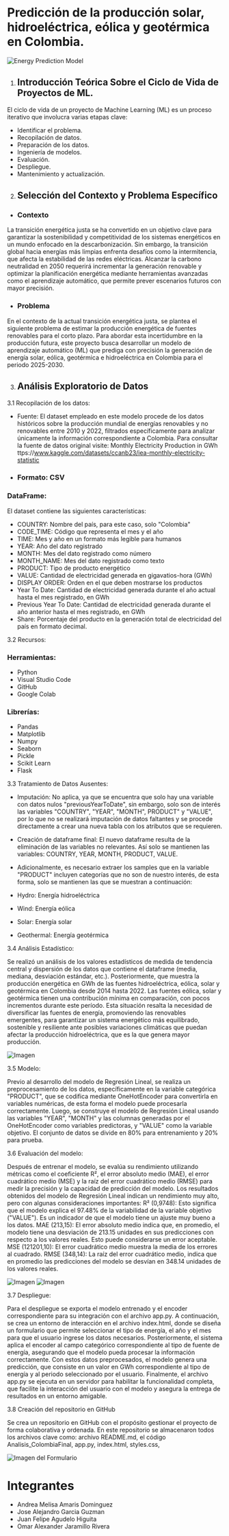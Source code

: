 # Predicción de la producción solar, hidroeléctrica, eólica y geotérmica en Colombia.

![Energy Prediction Model](img/portada.jpg)

1. ## Introducción Teórica Sobre el Ciclo de Vida de Proyectos de ML.

El ciclo de vida de un proyecto de Machine Learning (ML) es un proceso iterativo que involucra varias etapas clave:

*	Identificar el problema.
*	Recopilación de datos.
*	Preparación de los datos.
*	Ingeniería de modelos.
*	Evaluación.
*	Despliegue.
*	Mantenimiento y actualización.

2. ## Selección del Contexto y Problema Específico

* ### Contexto 
La transición energética justa se ha convertido en un objetivo clave para garantizar la sostenibilidad y competitividad de los sistemas energéticos en un mundo enfocado en la descarbonización. Sin embargo, la transición global hacia energías más limpias enfrenta desafíos como la intermitencia, que afecta la estabilidad de las redes eléctricas. 
Alcanzar la carbono neutralidad en 2050 requerirá incrementar la generación renovable y optimizar la planificación energética mediante herramientas avanzadas como el aprendizaje automático, que permite prever escenarios futuros con mayor precisión. 


* ### Problema
En el contexto de la actual transición energética justa, se plantea el siguiente problema de estimar la producción energética de fuentes renovables para el corto plazo. Para abordar esta incertidumbre en la producción futura, este proyecto busca desarrollar un modelo de aprendizaje automático (ML) que prediga con precisión la generación de energía solar, eólica, geotérmica e hidroeléctrica en Colombia para el periodo 2025-2030. 

3. ## Análisis Exploratorio de Datos
3.1 Recopilación de los datos:
  * Fuente: El dataset empleado en este modelo procede de los datos históricos sobre la producción mundial de energías renovables y no renovables entre 2010 y 2022, filtrados específicamente para analizar únicamente la información correspondiente a Colombia. Para consultar la fuente de datos original visite: Monthly Electricity Production in GWh ttps://www.kaggle.com/datasets/ccanb23/iea-monthly-electricity-statistic

  * ### Formato: CSV 
### DataFrame: 
El dataset contiene las siguientes características:
* COUNTRY: Nombre del país, para este caso, solo "Colombia"
* CODE_TIME: Código que representa el mes y el año
* TIME: Mes y año en un formato más legible para humanos
* YEAR: Año del dato registrado
* MONTH: Mes del dato registrado como número
* MONTH_NAME: Mes del dato registrado como texto
* PRODUCT: Tipo de producto energético
* VALUE: Cantidad de electricidad generada en gigavatios-hora (GWh)
* DISPLAY ORDER: Orden en el que deben mostrarse los productos
* Year To Date: Cantidad de electricidad generada durante el año actual hasta el mes registrado, en GWh
* Previous Year To Date: Cantidad de electricidad generada durante el año anterior hasta el mes registrado, en GWh
* Share: Porcentaje del producto en la generación total de electricidad del país en formato decimal.

3.2 Recursos:

### Herramientas:
* Python
* Visual Studio Code
* GitHub
* Google Colab

### Librerías:
* Pandas
* Matplotlib
* Numpy
* Seaborn
* Pickle
* Scikit Learn
* Flask

3.3 Tratamiento de Datos Ausentes:
* Imputación: No aplica, ya que se encuentra que solo hay una variable con datos nulos "previousYearToDate", sin embargo, solo son de interés las variables "COUNTRY", "YEAR", "MONTH", PRODUCT" y "VALUE", por lo que no se realizará imputación de datos faltantes y se procede directamente a crear una nueva tabla con los atributos que se requieren.

* Creación de dataframe final: El nuevo dataframe resulta de la eliminación de las variables no relevantes. Así solo se mantienen las variables: COUNTRY, YEAR, MONTH, PRODUCT, VALUE. 

* Adicionalmente, es necesario extraer los samples que en la variable "PRODUCT" incluyen categorías que no son de nuestro interés, de esta forma, solo se mantienen las que se muestran a continuación:

* Hydro: Energía hidroeléctrica
* Wind: Energía eólica
* Solar: Energía solar
* Geothermal: Energía geotérmica

3.4 Análisis Estadístico:

Se realizó un análisis de los valores estadísticos de medida de tendencia central y dispersión de los datos que contiene el dataframe (media, mediana, desviación estándar, etc.). Posteriormente, que muestra la producción energética en GWh de las fuentes hidroeléctrica, eólica, solar y geotérmica en Colombia desde 2014 hasta 2022. Las fuentes eólica, solar y geotérmica tienen una contribución mínima en comparación, con pocos incrementos durante este período. Esta situación resalta la necesidad de diversificar las fuentes de energía, promoviendo las renovables emergentes, para garantizar un sistema energético más equilibrado, sostenible y resiliente ante posibles variaciones climáticas que puedan afectar la producción hidroeléctrica, que es la que genera mayor producción.

![Imagen ](img/img_1.png)

3.5 Modelo:

Previo al desarrollo del modelo de Regresión Lineal, se realiza un preprocesamiento de los datos, específicamente en la variable categórica "PRODUCT", que se codifica mediante OneHotEncoder para convertirla en variables numéricas, de esta forma el modelo puede procesarla correctamente. Luego, se construye el modelo de Regresión Lineal usando las variables "YEAR", "MONTH" y las columnas generadas por el OneHotEncoder como variables predictoras, y "VALUE" como la variable objetivo. El conjunto de datos se divide en 80% para entrenamiento y 20% para prueba. 

3.6 Evaluación del modelo:

Después de entrenar el modelo, se evalúa su rendimiento utilizando métricas como el coeficiente R², el error absoluto medio (MAE), el error cuadrático medio (MSE) y la raíz del error cuadrático medio (RMSE) para medir la precisión y la capacidad de predicción del modelo.
Los resultados obtenidos del modelo de Regresión Lineal indican un rendimiento muy alto, pero con algunas consideraciones importantes:
R² (0,9748): Esto significa que el modelo explica el 97.48% de la variabilidad de la variable objetivo ("VALUE"). Es un indicador de que el modelo tiene un ajuste muy bueno a los datos.
MAE (213,15): El error absoluto medio indica que, en promedio, el modelo tiene una desviación de 213.15 unidades en sus predicciones con respecto a los valores reales. Esto puede considerarse un error aceptable.
MSE (121201,10): El error cuadrático medio muestra la media de los errores al cuadrado.
RMSE (348,14): La raíz del error cuadrático medio, indica que en promedio las predicciones del modelo se desvían en 348.14 unidades de los valores reales.

![Imagen ](img/img_2.png)
![Imagen ](img/img_3.png)

3.7 Despliegue:

Para el despliegue se exporta el modelo entrenado y el encoder correspondiente para su integración con el archivo app.py. A continuación, se crea un entorno de interacción en el archivo index.html, donde se diseña un formulario que permite seleccionar el tipo de energía, el año y el mes para que el usuario ingrese los datos necesarios. 
Posteriormente, el sistema aplica el encoder al campo categórico correspondiente al tipo de fuente de energía, asegurando que el modelo pueda procesar la información correctamente. Con estos datos preprocesados, el modelo genera una predicción, que consiste en un valor en GWh correspondiente al tipo de energía y al periodo seleccionado por el usuario.
Finalmente, el archivo app.py se ejecuta en un servidor para habilitar la funcionalidad completa, que facilite la interacción del usuario con el modelo y asegura la entrega de resultados en un entorno amigable.

3.8 Creación del repositorio en GitHub

Se crea un repositorio en GitHub con el propósito gestionar el proyecto de forma colaborativa y ordenada. En este repositorio se almacenaron todos los archivos clave como: archivo README.md, el código Analisis_ColombiaFinal, app.py, index.html, styles.css, 


![Imagen del Formulario](img/Img_Formulario.png)


# Integrantes

* Andrea Melisa Amaris Dominguez
* Jose Alejandro Garcia Guzman
* Juan Felipe Agudelo Higuita
* Omar Alexander Jaramillo Rivera
